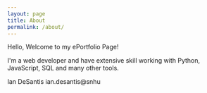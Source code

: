 ```yaml
---
layout: page
title: About
permalink: /about/
---
```


Hello, 
Welcome to my ePortfolio Page!

I'm a web developer and have extensive skill working with Python, JavaScript, SQL and many other tools.

Ian DeSantis
ian.desantis@snhu
